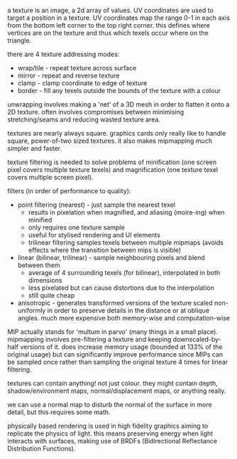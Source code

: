 a texture is an image, a 2d array of values.
UV coordinates are used to target a position in a texture. UV coordinates map the range 0-1 in each axis from the bottom left corner to the top right corner. this defines where vertices are on the texture and thus which texels occur where on the triangle.

there are 4 texture addressing modes:
- wrap/tile - repeat texture across surface
- mirror - repeat and reverse texture
- clamp - clamp coordinate to edge of texture
- border - fill any texels outside the bounds of the texture with a colour

unwrapping involves making a 'net' of a 3D mesh in order to flatten it onto a 2D texture. often involves compromises between minimising stretching/seams and reducing wasted texture area.

textures are nearly always square. graphics cards only really like to handle square, power-of-two sized textures. it also makes mipmapping much simpler and faster.

texture filtering is needed to solve problems of minification (one screen pixel covers multiple texture texels) and magnification (one texture texel covers multiple screen pixel).

filters (in order of performance to quality):
- point filtering (nearest) - just sample the nearest texel
	- results in pixelation when magnified, and aliasing (moire-ing) when minified
	- only requires one texture sample
	- useful for stylised rendering and UI elements
	- trilinear filtering samples texels between multiple mipmaps (avoids effects where the transition between mips is visible)
- linear (bilinear, trilinear) - sample neighbouring pixels and blend between them
	- average of 4 surrounding texels (for bilinear), interpolated in both dimensions
	- less pixelated but can cause distortions due to the interpolation
	- still quite cheap
- anisotropic - generates transformed versions of the texture scaled non-uniformly in order to preserve details in the distance or at oblique angles. much more expensive both memory-wise and computation-wise

MIP actually stands for 'multum in parvo' (many things in a small place).
mipmapping involves pre-filtering a texture and keeping downscaled-by-half versions of it. does increase memory usage (bounded at 133% of the original usage) but can significantly improve performance since MIPs can be sampled once rather than sampling the original texture 4 times for linear filtering.

textures can contain anything! not just colour. they might contain depth, shadow/environment maps, normal/displacement maps, or anything really.

we can use a normal map to disturb the normal of the surface in more detail, but this requires some math.

physically based rendering is used in high fidelity graphics aiming to replicate the physics of light. this means preserving energy when light interacts with surfaces, making use of BRDFs (Bidirectional Reflectance Distribution Functions).